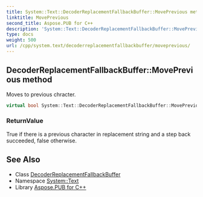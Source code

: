 ```yaml
---
title: System::Text::DecoderReplacementFallbackBuffer::MovePrevious method
linktitle: MovePrevious
second_title: Aspose.PUB for C++
description: 'System::Text::DecoderReplacementFallbackBuffer::MovePrevious method. Moves to previous chracter in C++.'
type: docs
weight: 500
url: /cpp/system.text/decoderreplacementfallbackbuffer/moveprevious/
---
```

## DecoderReplacementFallbackBuffer::MovePrevious method


Moves to previous chracter.

```cpp
virtual bool System::Text::DecoderReplacementFallbackBuffer::MovePrevious() override
```


### ReturnValue

True if there is a previous character in replacement string and a step back succeeded, false otherwise.

## See Also

* Class [DecoderReplacementFallbackBuffer](../)
* Namespace [System::Text](../../)
* Library [Aspose.PUB for C++](../../../)
